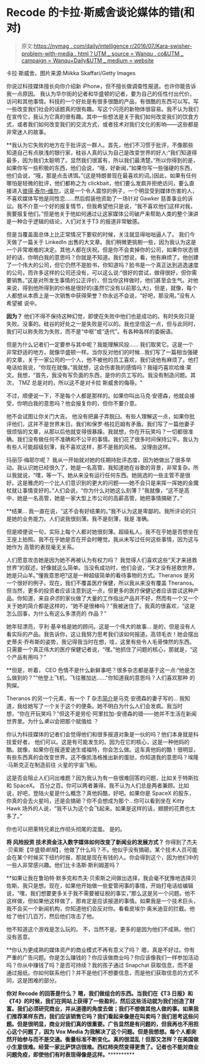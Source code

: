 # Recode 的卡拉·斯威舍谈论媒体的错(和对)

> 原文:[https://nymag . com/daily/intelligence r/2016/07/Kara-swisher-problem-with-media . html？UTM _ source = Wanqu . co&UTM _ campaign = Wanqu+Daily&UTM _ medium = website](https://nymag.com/daily/intelligencer/2016/07/kara-swisher-problem-with-media.html?utm_source=wanqu.co&utm_campaign=Wanqu+Daily&utm_medium=website)

卡拉·斯威舍。图片来源:Miikka Skaffari/Getty Images

你说过科技媒体擅长向你介绍新 iPhone，但不擅长做调查性报道。也许你能告诉我一点原因。
我认为华尔街的记者和华盛顿的记者，要为自己的任性付出代价。访问和其他事情。科技的一个好处是有很多很酷的产品，有很酷的东西可以写。写一些改变我们社会的话题真的很有趣。写这个闪亮的新物体很容易。我不认为我们在宣传它，我认为它真的很有趣。其中一些想法是关于我们如何改变我们的饮食方式，或者我们如何改变我们的交流方式，或者技术对我们文化的影响——这些都是非常迷人的故事。

 **我认为它失败的地方在于批评这一群人。首先，他们不习惯于批评，不像那些知道自己有点肤浅的银行家，硅谷人真的认为自己是改变世界的好人:“我们知道得最多，因为我们太聪明了。显然我们很富有，所以我们最清楚。”所以你得到的是，如果你写一些积极的东西，他们会说，“哦，好新闻，”如果你写一些强硬的东西，他们会说，“哦，那是点击诱饵。”(这是特朗普现在最喜欢的词。)因此，如果有任何哪怕是轻微的批评，他们都称之为 clickbait，他们要么发疯并拒绝访问，要么直接进入[彼得·泰尔–维尔](http://nymag.com/selectall/2016/06/peter-thiel.html)，这是一个令人震惊的例子，一个明显受到媒体伤害的人，不喜欢媒体写他是同性恋……然后假装他资助了一场针对 Gawker 慈善事业的诉讼。我不介意一个好的报复情节，但我希望他只是说，“我不喜欢他们这样对我，我要报复他们。”但是他关于他如何通过让这家媒体公司破产来帮助人类的整个演讲是一种合乎逻辑的结论，人们对关于T3 的报道非常敏感。

但是当覆盖面总体上比正常情况下要软的时候，关注就显得咄咄逼人了。
我们今天做了一篇关于 LinkedIn 出售的大文章。我们稍微更挑剔一些，因为我认为这是一个非常艰难的决定。其他人都在庆祝。但是你不会卖掉你的公司，如果你状态很好的话，你明白我的意思吗？你就是不知道。我们想说，看，他有麻烦了。他创建了一个伟大的公司，但它仍然不是脸书，你知道吗？脸书是一个真正达到逃逸速度的公司，而许多这样的公司还没有，可以这么说:“很好的尝试，做得很好，但你需要销售。”这是对所发生事情的公正评价，但当你这样做时，他们甚至会生气。对他来说，得到他所得到的价格是很好的(虽然它没有以前那么大)，但是，就像，每个人都想从本质上是一次销售中获得荣誉？你永远不会说，“好吧，那没用。”没有人希望被  说中。

**因为？**
他们不得不保持这种幻觉，即使在失败中他们也是成功的。有时失败只是失败。没事的。硅谷的好处之一是失败是可以的。我也坚信这一点，但与此同时，我们可以称失败为失败，而不是“中枢”或“迭代”。有各种各样的委婉语。

但是为什么记者们一定要参与其中呢？我能理解风投……
我们取笑它。这是一个非常舒适的地方，就像华盛顿一样。当你反对他们的时候…我们写了一篇相当强硬的文章，关于一家公司的一个人，他不被他的员工喜欢，我们说他有麻烦了。他打电话给我说，“你现在就像。”我就想，这会伤害我的感情吗？我碰巧喜欢哈维·莱文。我想，“首先，我没有写负面的东西，是你的员工写的。我没有制造问题。其次， TMZ 总是对的，所以这不是对卡拉  斯威舍的侮辱。"

不过，顺便说一下，不是每个人都是那样的。如果你叫出马克·安德森，他就会接受，你明白我的意思吗？他会报复你的，但你不要介意。

他不会试图让你关门大吉。
他没有把鼻子弄脱臼。有些人理解这一点，如果你批评他们，这并不是世界末日。我们和保罗·格拉厄姆有矛盾。我们写了一篇他妻子很烦恼的文章，从那以后他就变得很暴躁。我就想，你在开玩笑吗？一切都很准确。我们没有做任何不准确和不公平的事情。我们花了很多时间保持公平。我认为有些人可能超级刻薄，我不喜欢这样，那不是我的风格。  没理由这样。

玛丽莎·梅耶尔呢？
我从一开始就对她的任期持批评态度，因为她做出了很多举动。我认识她已经很久了，她是一名高管，我知道她在谷歌的背景，非常复杂。所以我就说，“嘿，等一下。她从来没有运行任何东西。她挑选的一些主管不是很好。这是雅虎的一个比人们意识到的更大的问题——她不会只是来挥一挥她的金魔杖就让事情变好的。”人们会说，“你为什么对她这么刻薄？”我就像，“这不是高中，她是一名高管，她是一家大型上市公司的高薪高管，她把事情搞砸了。”

 **结果…
我一直在说，“这不会有好结果的。”我不认为这是卑鄙的。我所评论的只是她的业务能力。人们说我很刻薄。我不是刻薄，我是  准确。

但是顺便说一句，实际上每个人都对她很刻薄。超级私人。我不在乎她是否想坐在王座上拍照。我不在乎她是否在开会时睡觉。我从未写过任何这些事情，因为这与她作为  高管的表现毫无关系。

人们愿意攻击她是因为她不再被认为有权力吗？
我觉得人们喜欢这些“天才来拯救世界”的叙述，好像就这么简单。当没有成功时，他们会说，“天才没有拯救世界，她是只山羊。”懂我意思吧?这是一种超级简单的看待事物的方式。Theranos 是另一个很好的例子。现在，我们不覆盖医疗保健，所以我从来没有覆盖 Theranos。但当然，更多的投资者应该注意到这一点，但更多的医疗保健记者应该尝试这种产品。你知道，来自*杂志*的家伙做了大量的工作指出产品并不好，然而有一个又一个关于她的简介都是这样的，“她不是很棒吗？”我被迷住了。我真的很喜欢，“这是怎么回事，为什么有这么多漂亮的  作品？”

她年轻漂亮，亨利·基辛格是她的顾问。这是一个伟大的故事…
是的，但是没有人看实际的产品。我告诉你，这让我努力思考我们该如何报道。高领毛衣！她会摆出史蒂夫·乔布斯的姿势，我记得我当时在想，哇，这里有些令人毛骨悚然的东西。只需要一个真正伟大的医疗保健记者说，“嘿。”他抓住了问题的核心，那就是，“这个产品有用吗？”

 **但是，听着， CEO 色情不是什么新鲜事吧？很多杂志都是基于这一点:“他是怎么做到的？”"他登上飞机，飞往雅加达……"你知道我的意思吗？人们喜欢那种  的狗屎。

Theranos 的另一个元素，有一个 *T* 杂志[简介](http://www.nytimes.com/interactive/2015/10/12/t-magazine/elizabeth-holmes-tech-visionaries-brian-chesky.html)是马克·安德森的妻子写的…
我知道，我给她写了一个关于这个的便条。她不明白为什么人们会发疯。我当时想，“你在开玩笑吗？”但这不是劳伦·阿里拉加-安德森的错——她并不生活在新闻世界里。为什么*乘以*会把那个赋值给  ？

你认为科技媒体的记者们会觉得他们和很多报道对象是一伙的吗？他们本身就是科技爱好者。
他们可以。这是有可能发生的。因为在它的核心，这是一种他妈的酷。就像，如果你在报道爱迪生或福特，你会怎么做。这车真他妈的酷！很明显，有些东西真的会改变世界。这不像凯洛格推出新的蛋挞，你知道我的意思吗？埃隆·马斯克正在制造前往  火星的宇宙飞船。

这是否会阻止人们问出难题？因为我认为有一些很难回答的问题，比如关于特斯拉和 SpaceX。
百分之百。你可以两者兼得。我不认为人们总是两者兼顾。比如说，好吧，登陆火星是什么概念？真他妈酷，好吧。如果你是 SpaceX 的股东，你真的会去火星吗，还是会搞砸？你不会想成为那个…你可以看到坐在 Kitty Hawk 场外的人说，“我不认为这个会飞起来。如果是这样的话，翅膀的花费也太  多了。”

你也可以把莱特兄弟比作彻头彻尾的混蛋。
是的。

**将 风险投资 技术资金注入数字媒体如何改变了新闻业的发展方式？** 你得到了杰夫·贝索斯【华盛顿*邮报*】，他做了什么吗？不。他似乎没有搞砸。某个技术人员可能会在某个时候买下纽约时报，那就是现在有钱的人。你会得到这个，因为他们中的一些人非常感兴趣。他们比卡洛斯·斯利姆差吗？

 **如果让我在鲁珀特·默多克和杰夫·贝索斯之间做出选择，我会毫不犹豫地选择贝佐斯。我只是想。现在，如果他开始做一些爱管闲事的事情，开始打电话给编辑说，“嘿，我们想要更多关于我不需要被征税的事实，”那么这是另一个问题。他不这样做，但如果他这样做了，那肯定是应该报道的事情。如果我是一个技术巨头，我不会买一个新闻机构，你知道他们会反对你。看看皮埃尔·奥米迪亚的拦截。他给了他们几百万，然后他们攻击了他。

他不知道这个游戏是怎么玩的。
不，当然不是。更多的是因为他们不成熟。他们没有恶意。

 **你认为更成熟的媒体资产的商业模式不再有意义了吗？
嗯，真是不好过。你有严重的广告问题。你是怎么赚钱的？你应该做商业吗？你应该像我们一样参加活动吗？你从中赚钱了吗？是否可持续？我的孩子通过 Snapchat 获取信息，而不是通过报纸。你如何联系他们？并不是他们不想要信息，而是他们获取信息的方式不同，这是困难的部分。

 ****你对 Recode 的回答是什么？** 嗯，我们做组合的东西。当我们在《T3 日报》和《T4》的时候，我们在网站上获得了一些盈利，然后这些活动就为我们创造了财富。我们必须研究商业，并从道德的角度去做；我们不想做其他人做的事。如果我们推荐某样东西，我们应该销售它吗？我们看起来像是在叫卖吗？我们思考这些问题。但是很明显，商业对我们真的很重要。广告显然是有问题的，但我再也不用担心这个问题了，因为 Vox Media 为我解决了这个问题。但是我想想。每个人都突然开始参与而不是交通。衡量标准不断变化。真的很混乱！但那又怎样？在美国做小生意很难。经营一家比萨饼店很难。西红柿突然变得更贵了。记者也不能对商业问题免疫，即使他们有时表现得像是这样。************